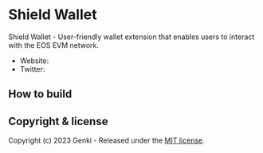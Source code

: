 # Shield Wallet

Shield Wallet - User-friendly wallet extension that enables users to interact with the EOS EVM network.

- Website:
- Twitter: 

## How to build


## Copyright & license

Copyright (c) 2023 Genki - Released under the [MIT license](LICENSE).